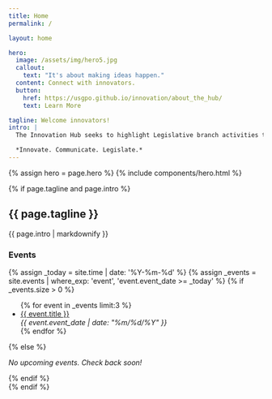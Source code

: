 ```yaml
---
title: Home
permalink: /

layout: home

hero:
  image: /assets/img/hero5.jpg
  callout:
    text: "It's about making ideas happen."
  content: Connect with innovators. 
  button:
    href: https://usgpo.github.io/innovation/about_the_hub/
    text: Learn More

tagline: Welcome innovators!
intro: |
  The Innovation Hub seeks to highlight Legislative branch activities that use technology to cultivate collaboration, foster data standardization, and increase transparency. 

  *Innovate. Communicate. Legislate.*
---
```


{% assign hero = page.hero %}
{% include components/hero.html %}

{% if page.tagline and page.intro %}
<section class="usa-grid usa-section">
  <div class="usa-width-two-thirds">
    <h2>{{ page.tagline }}</h2>
    {{ page.intro | markdownify }}
  </div>
  <div class="usa-width-one-third">
    <h3>Events</h3>
      {% assign _today = site.time | date: '%Y-%m-%d' %}
      {% assign _events = site.events | where_exp: 'event', 'event.event_date >= _today' %}
      {% if _events.size > 0 %}
      <ul>
        {% for event in _events limit:3 %}
          <li><a href="{{ site.baseurl }}{{ event.url }}">{{ event.title }}</a><br>
          <em>{{ event.event_date | date: "%m/%d/%Y" }}</em></li>
        {% endfor %}
      </ul>
      {% else %}
      <p>
        <em>No upcoming events. Check back soon!</em>
      </p>
      {% endif %}
  </div>
</section>
{% endif %}


